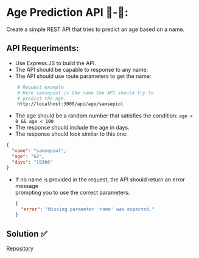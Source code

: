 # Age Prediction API 👶-👴:

Create a simple REST API that tries to predict an age based on a name.

## API Requeriments:

- Use Express.JS to build the API.
- The API should be capable to response to any name.
- The API should use route parameters to get the name:

```bash
    # Request example
    # Here samsepiol is the name the API should try to
    # predict the age.
    http://localhost:3000/api/age/samsepiol
```

- The age should be a random number that satisfies the condition: `age > 0 && age < 100`
- The response should include the age in days.
- The response should look similar to this one:

```json
{
  "name": "samsepiol",
  "age": "62",
  "days": "19366"
}
```

- If no name is provided in the request, the API should return an error message  
  prompting you to use the correct parameters:

  ```json
  {
    "error": "Missing parameter 'name' was expected."
  }
  ```

## Solution ✅

[Repository](https://github.com/ed-averi/api-guess-age)